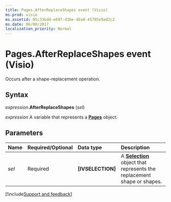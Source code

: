 ```yaml
---
title: Pages.AfterReplaceShapes event (Visio)
ms.prod: visio
ms.assetid: 05c33bdd-e697-d36e-46a8-45705e9ad2c2
ms.date: 06/08/2017
localization_priority: Normal
---
```



# Pages.AfterReplaceShapes event (Visio)

Occurs after a shape-replacement operation.


## Syntax

_expression_.**AfterReplaceShapes** (_sel_)

_expression_ A variable that represents a **[Pages](Visio.Pages.md)** object.


## Parameters

|Name|Required/Optional|Data type|Description|
|:-----|:-----|:-----|:-----|
| _sel_|Required|**[IVSELECTION]**|A **[Selection](Visio.Selection.md)** object that represents the replacement shape or shapes.|



[!include[Support and feedback](~/includes/feedback-boilerplate.md)]